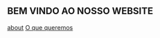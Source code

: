 ## BEM VINDO AO NOSSO WEBSITE


































[about](https://harllon.github.io/PlatformGame/) [O que queremos](https://harllon.github.io/PlatformGame/)



